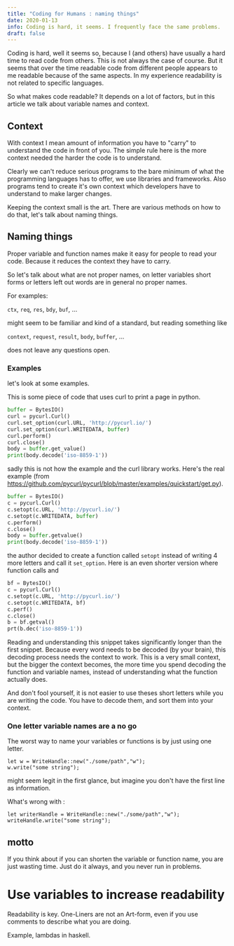 ```yaml
---
title: "Coding for Humans : naming things"
date: 2020-01-13
info: Coding is hard, it seems. I frequently face the same problems. 
draft: false
---
```


Coding is hard,
well it seems so, because I (and others) have usually a hard time to read code from others.
This is not always the case of course. But it seems that over the time readable code
from different people appears to me readable because of the same aspects.
In my experience readability is not related to specific languages.

<!-- link zu dem typen der gesagt hat das jeder programmieren kann nur programmieren können so programmieren das andere es verstehen -->

So what makes code readable?
It depends on a lot of factors, but in this article we talk about
variable names and context.

## Context

With context I mean amount of information you have to "carry"
to understand the code in front of you.
The simple rule here is the more context needed the harder
the code is to understand.

Clearly we can't reduce serious programs to the bare minimum
of what the programming languages has to offer, we use libraries
and frameworks. Also programs tend to create it's own context
which developers have to understand to make larger changes.

Keeping the context small is the art.
There are various methods on how to do that, let's talk about naming things.

## Naming things

Proper variable and function names make it easy for people to read your code.
Because it reduces the context they have to carry.

So let's talk about what are not proper names,
on letter variables short forms or letters left out words are
in general no proper names.

For examples:

`ctx`, `req`, `res`, `bdy`, `buf`, ... 

might seem to be familiar and kind of a standard, but reading something
like 

`context`, `request`, `result`, `body`, `buffer`, ...

does not leave any questions open.

### Examples

let's look at some examples.

<!-- hard example : https://pypi.org/project/pycairo/ -->

This is some piece of code that uses curl to print a page in python.

```python
buffer = BytesIO()
curl = pycurl.Curl()
curl.set_option(curl.URL, 'http://pycurl.io/')
curl.set_option(curl.WRITEDATA, buffer)
curl.perform()
curl.close()
body = buffer.get_value()
print(body.decode('iso-8859-1'))
```

sadly this is not how the example and the curl library works.
Here's the real example (from https://github.com/pycurl/pycurl/blob/master/examples/quickstart/get.py).

```python
buffer = BytesIO()
c = pycurl.Curl()
c.setopt(c.URL, 'http://pycurl.io/')
c.setopt(c.WRITEDATA, buffer)
c.perform()
c.close()
body = buffer.getvalue()
print(body.decode('iso-8859-1'))
```

the author decided to create a function called `setopt` instead of writing 4 more letters 
and call it `set_option`. Here is an even shorter version
where function calls and 

```python
bf = BytesIO()
c = pycurl.Curl()
c.setopt(c.URL, 'http://pycurl.io/')
c.setopt(c.WRITEDATA, bf)
c.perf()
c.close()
b = bf.getval()
prt(b.dec('iso-8859-1'))
```

Reading and understanding this snippet takes significantly longer than the first snippet.
Because every word needs to be decoded (by your brain),
this decoding process needs the context to work.
This is a very small context, but the bigger the context becomes,
the more time you spend decoding the function and variable names,
instead of understanding what the function actually does.

And don't fool yourself, it is not easier to use theses short letters
while you are writing the code. You have to decode them,
and sort them into your context.

### One letter variable names are a no go

The worst way to name your variables or functions 
is by just using one letter.

```
let w = WriteHandle::new("./some/path","w");
w.write("some string");
```

might seem legit in the first glance, but imagine you don't have the first line as information.

What's wrong with :

```
let writerHandle = WriteHandle::new("./some/path","w");
writeHandle.write("some string");
```

## motto

If you think about if you can shorten the variable or function name, 
you are just wasting time. Just do it always, and you never run in problems.


# Use variables to increase readability

Readability is key. One-Liners are not an Art-form, even if you use comments to describe what you are doing.

Example, lambdas in haskell.

